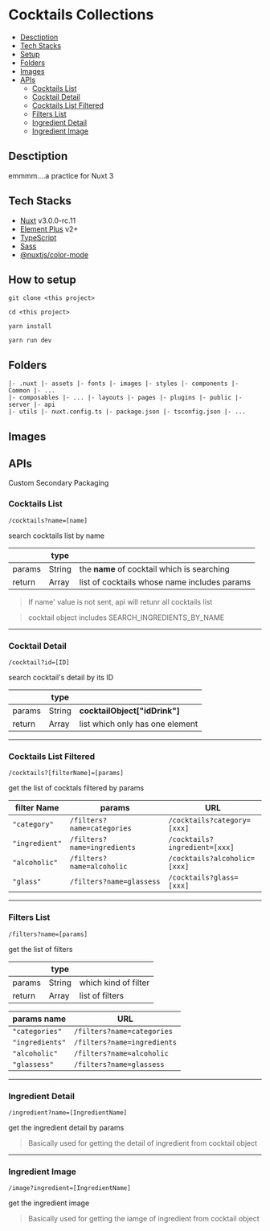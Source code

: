 # Cocktails Collections

- [Desctiption](#desctiption)
- [Tech Stacks](#tech-stacks)
- [Setup](#how-to-setup)
- [Folders](#folders)
- [Images](#images)
- [APIs](#apis)
  - [Cocktails List](#cocktails-list)
  - [Cocktail Detail](#cocktail-detail)
  - [Cocktails List Filtered](#cocktails-list-filtered)
  - [Filters List](#filters-list)
  - [Ingredient Detail](#ingredient-detail)
  - [Ingredient Image](#ingredient-image)

## Desctiption

emmmm....a practice for Nuxt 3

## Tech Stacks

- [Nuxt]() v3.0.0-rc.11
- [Element Plus]() v2+
- [TypeScript]()
- [Sass]()
- [@nuxtjs/color-mode]()

## How to setup

```shell
git clone <this project>

cd <this project>

yarn install

yarn run dev
```

## Folders

```vue
|- .nuxt |- assets |- fonts |- images |- styles |- components |- Common |- ...
|- composables |- ... |- layouts |- pages |- plugins |- public |- server |- api
|- utils |- nuxt.config.ts |- package.json |- tsconfig.json |- ...
```

## Images

## APIs

Custom Secondary Packaging

### Cocktails List

`/cocktails?name=[name]`

search cocktails list by name

|        | type   |                                              |
| ------ | ------ | -------------------------------------------- |
| params | String | the **name** of cocktail which is searching  |
| return | Array  | list of cocktails whose name includes params |

> If name' value is not sent, api will retunr all cocktails list

> cocktail object includes SEARCH_INGREDIENTS_BY_NAME

---

### Cocktail Detail

`/cocktail?id=[ID]`

search cocktail's detail by its ID

|        | type   |                                 |
| ------ | ------ | ------------------------------- |
| params | String | **cocktailObject["idDrink"]**   |
| return | Array  | list which only has one element |

---

### Cocktails List Filtered

`/cocktails?[filterName]=[params]`

get the list of cocktals filtered by params

| filter Name    | params                      | URL                           |
| -------------- | --------------------------- | ----------------------------- |
| `"category"`   | `/filters?name=categories`  | `/cocktails?category=[xxx]`   |
| `"ingredient"` | `/filters?name=ingredients` | `/cocktails?ingredient=[xxx]` |
| `"alcoholic"`  | `/filters?name=alcoholic`   | `/cocktails?alcoholic=[xxx]`  |
| `"glass"`      | `/filters?name=glassess`    | `/cocktails?glass=[xxx]`      |

---

### Filters List

`/filters?name=[params]`

get the list of filters

|        | type   |                      |
| ------ | ------ | -------------------- |
| params | String | which kind of filter |
| return | Array  | list of filters      |

| params name     | URL                         |
| --------------- | --------------------------- |
| `"categories"`  | `/filters?name=categories`  |
| `"ingredients"` | `/filters?name=ingredients` |
| `"alcoholic"`   | `/filters?name=alcoholic`   |
| `"glassess"`    | `/filters?name=glassess`    |

---

### Ingredient Detail

`/ingredient?name=[IngredientName]`

get the ingredient detail by params

> Basically used for getting the detail of ingredient from cocktail object

---

### Ingredient Image

`/image?ingredient=[IngredientName]`

get the ingredient image

> Basically used for getting the iamge of ingredient from cocktail object
